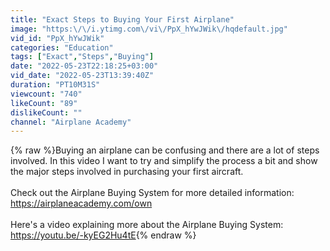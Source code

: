 ```yaml
---
title: "Exact Steps to Buying Your First Airplane"
image: "https:\/\/i.ytimg.com\/vi\/PpX_hYwJWik\/hqdefault.jpg"
vid_id: "PpX_hYwJWik"
categories: "Education"
tags: ["Exact","Steps","Buying"]
date: "2022-05-23T22:18:25+03:00"
vid_date: "2022-05-23T13:39:40Z"
duration: "PT10M31S"
viewcount: "740"
likeCount: "89"
dislikeCount: ""
channel: "Airplane Academy"
---
```

{% raw %}Buying an airplane can be confusing and there are a lot of steps involved. In this video I want to try and simplify the process a bit and show the major steps involved in purchasing your first aircraft. <br /><br />Check out the Airplane Buying System for more detailed information: <a rel="nofollow" target="blank" href="https://airplaneacademy.com/own">https://airplaneacademy.com/own</a> <br /><br />Here's a video explaining more about the Airplane Buying System: <a rel="nofollow" target="blank" href="https://youtu.be/-kyEG2Hu4tE">https://youtu.be/-kyEG2Hu4tE</a>{% endraw %}
